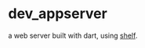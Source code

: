 # dev_appserver

a web server built with dart, using [shelf](https://pub.dartlang.org/packages/shelf).
